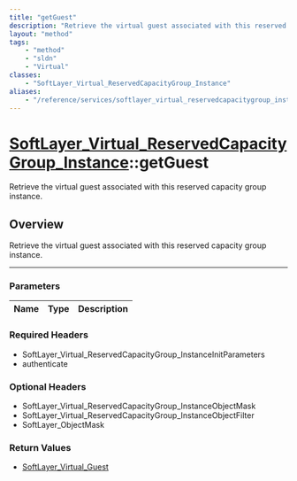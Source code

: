 ```yaml
---
title: "getGuest"
description: "Retrieve the virtual guest associated with this reserved capacity group instance."
layout: "method"
tags:
    - "method"
    - "sldn"
    - "Virtual"
classes:
    - "SoftLayer_Virtual_ReservedCapacityGroup_Instance"
aliases:
    - "/reference/services/softlayer_virtual_reservedcapacitygroup_instance/getGuest"
---
```

# [SoftLayer_Virtual_ReservedCapacityGroup_Instance](/reference/services/SoftLayer_Virtual_ReservedCapacityGroup_Instance)::getGuest

Retrieve the virtual guest associated with this reserved capacity group instance.


## Overview 
Retrieve the virtual guest associated with this reserved capacity group instance.

-----

### Parameters 
|Name | Type | Description |
| --- | --- | --- |


### Required Headers
* SoftLayer_Virtual_ReservedCapacityGroup_InstanceInitParameters
* authenticate


### Optional Headers
* SoftLayer_Virtual_ReservedCapacityGroup_InstanceObjectMask
* SoftLayer_Virtual_ReservedCapacityGroup_InstanceObjectFilter
* SoftLayer_ObjectMask

### Return Values
* <a href='/reference/datatypes/SoftLayer_Virtual_Guest'>SoftLayer_Virtual_Guest </a>




